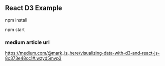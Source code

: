 

## React D3 Example


npm install

npm start



### medium article url

https://medium.com/@mark_is_here/visualizing-data-with-d3-and-react-js-8c373e48cc1#.wzyd5mvp3
